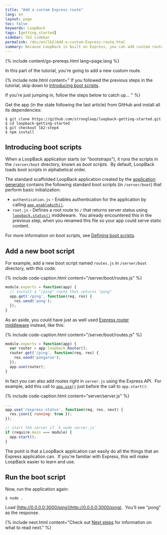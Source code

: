 ```yaml
---
title: "Add a custom Express route"
lang: en
layout: page
toc: false
keywords: LoopBack
tags: [getting_started]
sidebar: lb2_sidebar
permalink: /doc/en/lb2/Add-a-custom-Express-route.html
summary: Because LoopBack is built on Express, you can add custom routes just as you do in Express.
---
```


{% include content/gs-prereqs.html lang=page.lang %}

In this part of the tutorial, you're going to add a new custom route.

{% include note.html content="
If you followed the previous steps in the tutorial, skip down to [Introducing boot scripts](#introducing-boot-scripts).

If you're just jumping in, follow the steps below to catch up...
" %}

Get the app (in the state following the last article) from GitHub and install all its dependencies:

```
$ git clone https://github.com/strongloop/loopback-getting-started.git
$ cd loopback-getting-started
$ git checkout lb2-step4
$ npm install
```

## Introducing boot scripts

When a LoopBack application starts (or "bootstraps"), it runs the scripts in the `/server/boot` directory, known as _boot scripts_.  By default, LoopBack loads boot scripts in alphabetical order.  

The standard scaffolded LoopBack application created by the [application generator](Application-generator) contains the following standard boot scripts (in `/server/boot`) that perform basic initialization:

*   `authentication.js` - Enables authentication for the application by calling [`app.enableAuth()`](http://apidocs.strongloop.com/loopback/#app-enableauth).
*   `root.js` - Defines a root route to `/` that returns server status using [`loopback.status()`](https://apidocs.strongloop.com/loopback/#loopback-status) middleware.  You already encountered this in the previous step, when you renamed this file so your app could serve static content.

For more information on boot scripts, see [Defining boot scripts](Defining-boot-scripts).

## Add a new boot script

For example, add a new boot script named `routes.js` in `/server/boot` directory, with this code:

{% include code-caption.html content="/server/boot/routes.js" %}
```javascript
module.exports = function(app) {
  // Install a "/ping" route that returns "pong"
  app.get('/ping', function(req, res) {
    res.send('pong');
  });
}
```

As an aside, you could have just as well used [Express router middleware](http://expressjs.com/4x/api.html#router) instead, like this:

{% include code-caption.html content="/server/boot/routes.js" %}
```javascript
module.exports = function(app) {
  var router = app.loopback.Router();
  router.get('/ping', function(req, res) {
    res.send('pongaroo');
  });
  app.use(router);
}
```

In fact you can also add routes right in `server.js` using the Express API.  For example, add this call to [`app.use()`](http://expressjs.com/4x/api.html#app.use) just before the call to `app.start()`:

{% include code-caption.html content="server/server.js" %}
```javascript
...
app.use('/express-status', function(req, res, next) {
  res.json({ running: true });
});

// start the server if `$ node server.js`
if (require.main === module) {
  app.start();
}
```

The point is that a LoopBack application can easily do all the things that an Express application can.  If you're familiar with Express, this will make LoopBack easier to learn and use.

## Run the boot script

Now, run the application again:

`$ node .`

Load [http://0.0.0.0:3000/ping](http://0.0.0.0:3000/ping).  You'll see "pong" as the response. 

{% include next.html content="Check out [Next steps](Next-steps.html) for information on what to read next."
%}
